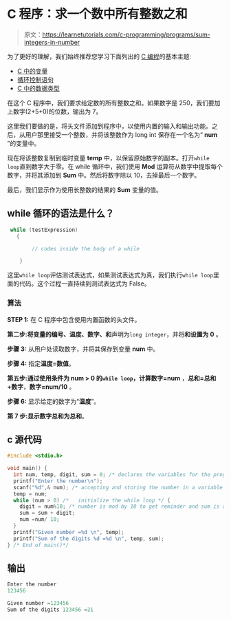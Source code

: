 # C 程序：求一个数中所有整数之和

> 原文：<https://learnetutorials.com/c-programming/programs/sum-integers-in-number>

为了更好的理解，我们始终推荐您学习下面列出的 [C 编程](../ "C programming")的基本主题:

*   [C 中的变量](../../c-programming/variables)
*   [循环控制语句](../../c-programming/loop-control-statements)
*   [C 中的数据类型](../../c-programming/data-types-modifiers)

在这个 C 程序中，我们要求给定数的所有整数之和。如果数字是 250，我们要加上数字(2+5+0)的位数，输出为 7。

这里我们要做的是，将头文件添加到程序中，以使用内置的输入和输出功能。之后，从用户那里接受一个整数，并将该整数作为 long int 保存在一个名为“ **num** ”的变量中。

现在将该整数复制到临时变量 **temp** 中，以保留原始数字的副本。打开`while loop`直到数字大于零。在 while 循环中，我们使用 **Mod** 运算符从数字中提取每个数字，并将其添加到 **Sum** 中。然后将数字除以 10，去掉最后一个数字。

最后，我们显示作为使用长整数的结果的 **Sum** 变量的值。

## while 循环的语法是什么？

```c
 while (testExpression)
   {

        // codes inside the body of a while

    } 

```

这里`while loop`评估测试表达式，如果测试表达式为真，我们执行`while loop`里面的代码。这个过程一直持续到测试表达式为 False。

### 算法

**STEP 1:** 在 C 程序中包含使用内置函数的头文件。

**第二步:**将变量**的编号、温度、数字、和**声明为`long integer`，并将**和设置为 0** 。

**步骤 3:** 从用户处读取数字，并将其保存到变量 **num** 中。

**步骤 4:** 指定**温度=数值**。

**第五步:**通过使用条件为 **num > 0** 的`while loop`，计算**数字=num** ，**总和=总和+数字**，**数字=num/10** 。

**步骤 6:** 显示给定的数字为“**温度**”。

**第 7 步:**显示数字总和为**总和**。

## c 源代码

```c
#include <stdio.h>

void main() {
  int num, temp, digit, sum = 0; /* declares the variables for the program */
  printf("Enter the number\n");
  scanf("%d",& num); /* accepting and storing the number in a variable */
  temp = num;
  while (num > 0) /*   initialize the while loop */ {
    digit = num%10; /* number is mod by 10 to get reminder and sum is added */
    sum = sum + digit;
    num =num/ 10;
  }
  printf("Given number =%d \n", temp);
  printf("Sum of the digits %d =%d \n", temp, sum);
} /* End of main()*/

```

## 输出

```c
Enter the number
123456

Given number =123456
Sum of the digits 123456 =21
```